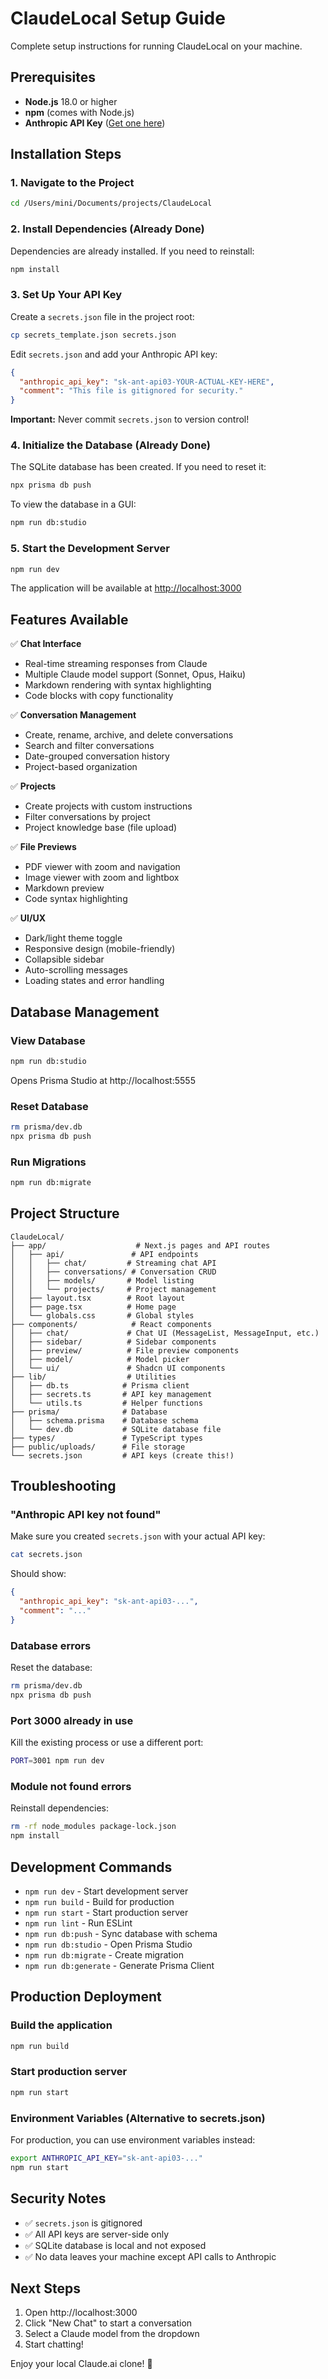 # ClaudeLocal Setup Guide

Complete setup instructions for running ClaudeLocal on your machine.

## Prerequisites

- **Node.js** 18.0 or higher
- **npm** (comes with Node.js)
- **Anthropic API Key** ([Get one here](https://console.anthropic.com/))

## Installation Steps

### 1. Navigate to the Project

```bash
cd /Users/mini/Documents/projects/ClaudeLocal
```

### 2. Install Dependencies (Already Done)

Dependencies are already installed. If you need to reinstall:

```bash
npm install
```

### 3. Set Up Your API Key

Create a `secrets.json` file in the project root:

```bash
cp secrets_template.json secrets.json
```

Edit `secrets.json` and add your Anthropic API key:

```json
{
  "anthropic_api_key": "sk-ant-api03-YOUR-ACTUAL-KEY-HERE",
  "comment": "This file is gitignored for security."
}
```

**Important:** Never commit `secrets.json` to version control!

### 4. Initialize the Database (Already Done)

The SQLite database has been created. If you need to reset it:

```bash
npx prisma db push
```

To view the database in a GUI:

```bash
npm run db:studio
```

### 5. Start the Development Server

```bash
npm run dev
```

The application will be available at [http://localhost:3000](http://localhost:3000)

## Features Available

✅ **Chat Interface**
- Real-time streaming responses from Claude
- Multiple Claude model support (Sonnet, Opus, Haiku)
- Markdown rendering with syntax highlighting
- Code blocks with copy functionality

✅ **Conversation Management**
- Create, rename, archive, and delete conversations
- Search and filter conversations
- Date-grouped conversation history
- Project-based organization

✅ **Projects**
- Create projects with custom instructions
- Filter conversations by project
- Project knowledge base (file upload)

✅ **File Previews**
- PDF viewer with zoom and navigation
- Image viewer with zoom and lightbox
- Markdown preview
- Code syntax highlighting

✅ **UI/UX**
- Dark/light theme toggle
- Responsive design (mobile-friendly)
- Collapsible sidebar
- Auto-scrolling messages
- Loading states and error handling

## Database Management

### View Database

```bash
npm run db:studio
```

Opens Prisma Studio at http://localhost:5555

### Reset Database

```bash
rm prisma/dev.db
npx prisma db push
```

### Run Migrations

```bash
npm run db:migrate
```

## Project Structure

```
ClaudeLocal/
├── app/                    # Next.js pages and API routes
│   ├── api/               # API endpoints
│   │   ├── chat/         # Streaming chat API
│   │   ├── conversations/ # Conversation CRUD
│   │   ├── models/       # Model listing
│   │   └── projects/     # Project management
│   ├── layout.tsx        # Root layout
│   ├── page.tsx          # Home page
│   └── globals.css       # Global styles
├── components/            # React components
│   ├── chat/             # Chat UI (MessageList, MessageInput, etc.)
│   ├── sidebar/          # Sidebar components
│   ├── preview/          # File preview components
│   ├── model/            # Model picker
│   └── ui/               # Shadcn UI components
├── lib/                  # Utilities
│   ├── db.ts            # Prisma client
│   ├── secrets.ts       # API key management
│   └── utils.ts         # Helper functions
├── prisma/              # Database
│   ├── schema.prisma    # Database schema
│   └── dev.db           # SQLite database file
├── types/               # TypeScript types
├── public/uploads/      # File storage
└── secrets.json         # API keys (create this!)
```

## Troubleshooting

### "Anthropic API key not found"

Make sure you created `secrets.json` with your actual API key:

```bash
cat secrets.json
```

Should show:
```json
{
  "anthropic_api_key": "sk-ant-api03-...",
  "comment": "..."
}
```

### Database errors

Reset the database:

```bash
rm prisma/dev.db
npx prisma db push
```

### Port 3000 already in use

Kill the existing process or use a different port:

```bash
PORT=3001 npm run dev
```

### Module not found errors

Reinstall dependencies:

```bash
rm -rf node_modules package-lock.json
npm install
```

## Development Commands

- `npm run dev` - Start development server
- `npm run build` - Build for production
- `npm run start` - Start production server
- `npm run lint` - Run ESLint
- `npm run db:push` - Sync database with schema
- `npm run db:studio` - Open Prisma Studio
- `npm run db:migrate` - Create migration
- `npm run db:generate` - Generate Prisma Client

## Production Deployment

### Build the application

```bash
npm run build
```

### Start production server

```bash
npm run start
```

### Environment Variables (Alternative to secrets.json)

For production, you can use environment variables instead:

```bash
export ANTHROPIC_API_KEY="sk-ant-api03-..."
npm run start
```

## Security Notes

- ✅ `secrets.json` is gitignored
- ✅ All API keys are server-side only
- ✅ SQLite database is local and not exposed
- ✅ No data leaves your machine except API calls to Anthropic

## Next Steps

1. Open http://localhost:3000
2. Click "New Chat" to start a conversation
3. Select a Claude model from the dropdown
4. Start chatting!

Enjoy your local Claude.ai clone! 🚀
